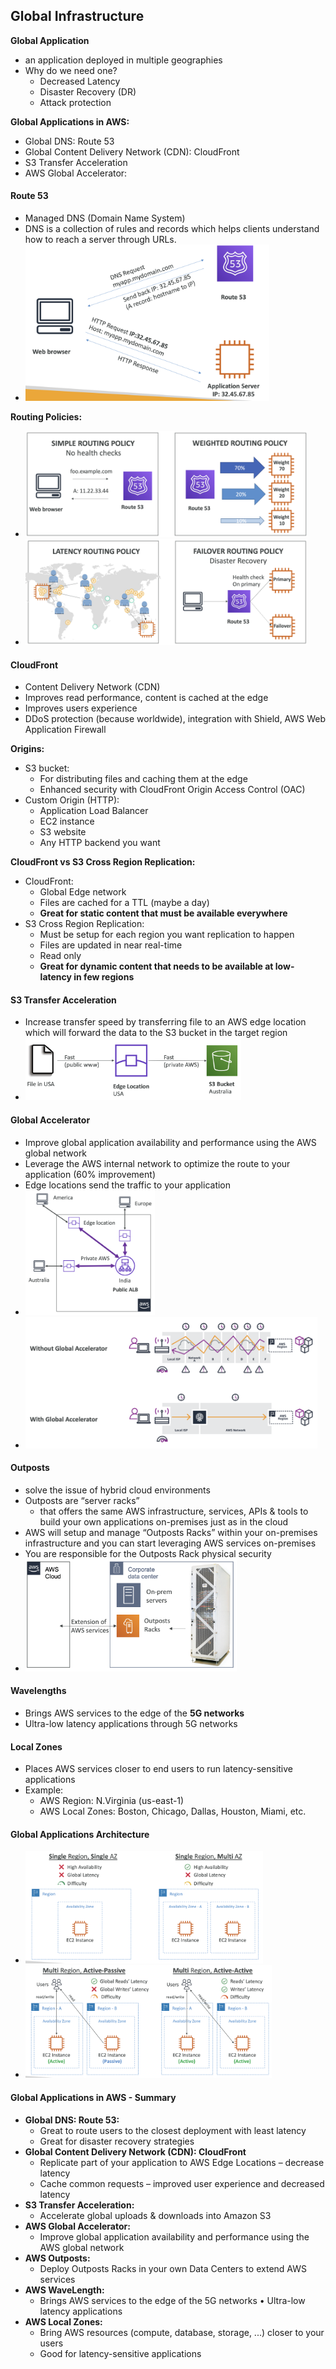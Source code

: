 ## Global Infrastructure

**Global Application**
- an application deployed in multiple geographies
- Why do we need one?
  - Decreased Latency
  - Disaster Recovery (DR)
  - Attack protection

**Global Applications in AWS:**
- Global DNS: Route 53
- Global Content Delivery Network (CDN): CloudFront
- S3 Transfer Acceleration
- AWS Global Accelerator:

#### Route 53
- Managed DNS (Domain Name System)
- DNS is a collection of rules and records which helps clients understand how to reach a server through URLs.
- <img src="./images/route53.png" height="250">

**Routing Policies:**
- <img src="./images/route53policies.png" height="170">
- <img src="./images/route53policies2.png" height="170">

#### CloudFront
- Content Delivery Network (CDN)
- Improves read performance, content is cached at the edge
- Improves users experience
- DDoS protection (because worldwide), integration with Shield, AWS Web Application Firewall

**Origins:**
- S3 bucket:
  - For distributing files and caching them at the edge
  - Enhanced security with CloudFront Origin Access Control (OAC)
- Custom Origin (HTTP):
  - Application Load Balancer
  - EC2 instance
  - S3 website
  - Any HTTP backend you want

**CloudFront vs S3 Cross Region Replication:**
- CloudFront:
  - Global Edge network
  - Files are cached for a TTL (maybe a day)
  - **Great for static content that must be available everywhere**
- S3 Cross Region Replication:
  - Must be setup for each region you want replication to happen
  - Files are updated in near real-time
  - Read only
  - **Great for dynamic content that needs to be available at low-latency in few regions**

#### S3 Transfer Acceleration
- Increase transfer speed by transferring file to an AWS edge location which will forward the data to the S3 bucket in the target region
- <img src="./images/transfer-acceleration.png" height="100">

#### Global Accelerator
- Improve global application availability and performance using the AWS global network
- Leverage the AWS internal network to optimize the route to your application (60% improvement)
- Edge locations send the traffic to your application
- <img src="./images/global-accelerator.png" height="200">
- <img src="./images/global-accelerator2.png" height="210">

#### Outposts
- solve the issue of hybrid cloud environments
- Outposts are “server racks”
  - that offers the same AWS infrastructure, services, APIs & tools to build your own applications on-premises just as in the cloud
- AWS will setup and manage “Outposts Racks” within your on-premises infrastructure and you can start leveraging AWS services on-premises
- You are responsible for the Outposts Rack physical security
- <img src="./images/outposts.png" height="180">

#### Wavelengths
- Brings AWS services to the edge of the **5G networks**
- Ultra-low latency applications through 5G networks

#### Local Zones
- Places AWS services closer to end users to run latency-sensitive applications
- Example:
  - AWS Region: N.Virginia (us-east-1)
  - AWS Local Zones: Boston, Chicago, Dallas, Houston, Miami, etc.

#### Global Applications Architecture
- <img src="./images/global-apps1.png" height="180">
- <img src="./images/global-apps2.png" height="180">

#### Global Applications in AWS - Summary
- **Global DNS: Route 53:**
  - Great to route users to the closest deployment with least latency 
  - Great for disaster recovery strategies
- **Global Content Delivery Network (CDN): CloudFront**
  - Replicate part of your application to AWS Edge Locations – decrease latency 
  - Cache common requests – improved user experience and decreased latency
- **S3 Transfer Acceleration:**
  - Accelerate global uploads & downloads into Amazon S3
- **AWS Global Accelerator:**
  - Improve global application availability and performance using the AWS global network
- **AWS Outposts:**
  - Deploy Outposts Racks in your own Data Centers to extend AWS services
- **AWS WaveLength:**
  - Brings AWS services to the edge of the 5G networks • Ultra-low latency applications
- **AWS Local Zones:**
  - Bring AWS resources (compute, database, storage, ...) closer to your users 
  - Good for latency-sensitive applications